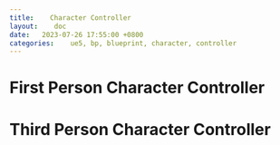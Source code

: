 ```yaml
---
title:    Character Controller
layout:    doc
date:   2023-07-26 17:55:00 +0800
categories:    ue5, bp, blueprint, character, controller
---
```


# First Person Character Controller

# Third Person Character Controller
